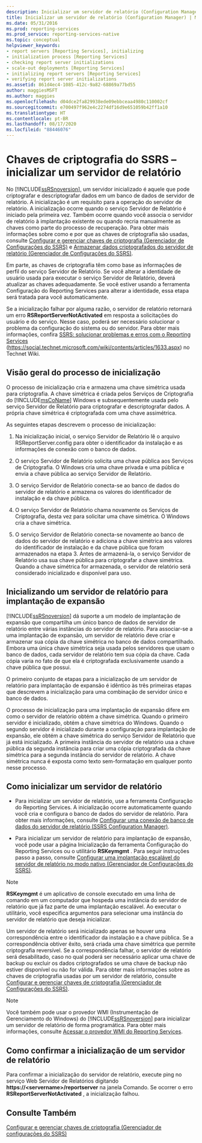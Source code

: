 ```yaml
---
description: Inicializar um servidor de relatório (Configuration Manager)
title: Inicializar um servidor de relatório (Configuration Manager) | Microsoft Docs
ms.date: 05/31/2016
ms.prod: reporting-services
ms.prod_service: reporting-services-native
ms.topic: conceptual
helpviewer_keywords:
- report servers [Reporting Services], initializing
- initialization process [Reporting Services]
- checking report server initializations
- scale-out deployments [Reporting Services]
- initializing report servers [Reporting Services]
- verifying report server initializations
ms.assetid: 861d4ec4-1085-412c-9a82-68869a77bd55
author: maggiesMSFT
ms.author: maggies
ms.openlocfilehash: d04dce2fa829938ede09ebbceaa4980c110002cf
ms.sourcegitcommit: e700497f962e4c2274df16d9e651059b42ff1a10
ms.translationtype: HT
ms.contentlocale: pt-BR
ms.lasthandoff: 08/17/2020
ms.locfileid: "88446076"
---
```

# <a name="ssrs-encryption-keys---initialize-a-report-server"></a>Chaves de criptografia do SSRS – inicializar um servidor de relatório
  No [!INCLUDE[ssRSnoversion](../../includes/ssrsnoversion-md.md)], um servidor inicializado é aquele que pode criptografar e descriptografar dados em um banco de dados de servidor de relatório. A inicialização é um requisito para a operação do servidor de relatório. A inicialização ocorre quando o serviço Servidor de Relatório é iniciado pela primeira vez. Também ocorre quando você associa o servidor de relatório à implantação existente ou quando recria manualmente as chaves como parte do processo de recuperação. Para obter mais informações sobre como e por que as chaves de criptografia são usadas, consulte [Configurar e gerenciar chaves de criptografia &#40;Gerenciador de Configurações do SSRS&#41;](../../reporting-services/install-windows/ssrs-encryption-keys-manage-encryption-keys.md) e [Armazenar dados criptografados do servidor de relatório &#40;Gerenciador de Configurações do SSRS&#41;](../../reporting-services/install-windows/ssrs-encryption-keys-store-encrypted-report-server-data.md).  
  
 Em parte, as chaves de criptografia têm como base as informações de perfil do serviço Servidor de Relatório. Se você alterar a identidade de usuário usada para executar o serviço Servidor de Relatório, deverá atualizar as chaves adequadamente. Se você estiver usando a ferramenta Configuração do Reporting Services para alterar a identidade, essa etapa será tratada para você automaticamente.  
  
 Se a inicialização falhar por alguma razão, o servidor de relatório retornará um erro **RSReportServerNotActivated** em resposta a solicitações do usuário e do serviço. Nesse caso, poderá ser necessário solucionar o problema da configuração do sistema ou do servidor. Para obter mais informações, confira [SSRS: solucionar problemas e erros com o Reporting Services](https://social.technet.microsoft.com/wiki/contents/articles/1633.aspx) (https://social.technet.microsoft.com/wiki/contents/articles/1633.aspx) no Technet Wiki.  
  
## <a name="overview-of-the-initialization-process"></a>Visão geral do processo de inicialização  
 O processo de inicialização cria e armazena uma chave simétrica usada para criptografia. A chave simétrica é criada pelos Serviços de Criptografia do [!INCLUDE[msCoName](../../includes/msconame-md.md)] Windows e subsequentemente usada pelo serviço Servidor de Relatório para criptografar e descriptografar dados. A própria chave simétrica é criptografada com uma chave assimétrica.  
  
 As seguintes etapas descrevem o processo de inicialização:  
  
1.  Na inicialização inicial, o serviço Servidor de Relatório lê o arquivo RSReportServer.config para obter o identificador da instalação e as informações de conexão com o banco de dados.  
  
2.  O serviço Servidor de Relatório solicita uma chave pública aos Serviços de Criptografia. O Windows cria uma chave privada e uma pública e envia a chave pública ao serviço Servidor de Relatório.  
  
3.  O serviço Servidor de Relatório conecta-se ao banco de dados do servidor de relatório e armazena os valores do identificador de instalação e da chave pública.  
  
4.  O serviço Servidor de Relatório chama novamente os Serviços de Criptografia, desta vez para solicitar uma chave simétrica. O Windows cria a chave simétrica.  
  
5.  O serviço Servidor de Relatório conecta-se novamente ao banco de dados do servidor de relatório e adiciona a chave simétrica aos valores do identificador de instalação e da chave pública que foram armazenados na etapa 3. Antes de armazená-la, o serviço Servidor de Relatório usa sua chave pública para criptografar a chave simétrica. Quando a chave simétrica for armazenada, o servidor de relatório será considerado inicializado e disponível para uso.  
  
## <a name="initializing-a-report-server-for-scale-out-deployment"></a>Inicializando um servidor de relatório para implantação de expansão  
 [!INCLUDE[ssRSnoversion](../../includes/ssrsnoversion-md.md)] dá suporte a um modelo de implantação de expansão que compartilha um único banco de dados de servidor de relatório entre várias instâncias do servidor de relatório. Para associar-se a uma implantação de expansão, um servidor de relatório deve criar e armazenar sua cópia da chave simétrica no banco de dados compartilhado. Embora uma única chave simétrica seja usada pelos servidores que usam o banco de dados, cada servidor de relatório tem sua cópia da chave. Cada cópia varia no fato de que ela é criptografada exclusivamente usando a chave pública que possui.  
  
 O primeiro conjunto de etapas para a inicialização de um servidor de relatório para implantação de expansão é idêntico às três primeiras etapas que descrevem a inicialização para uma combinação de servidor único e banco de dados.  
  
 O processo de inicialização para uma implantação de expansão difere em como o servidor de relatório obtém a chave simétrica. Quando o primeiro servidor é inicializado, obtém a chave simétrica do Windows. Quando o segundo servidor é inicializado durante a configuração para implantação de expansão, ele obtém a chave simétrica do serviço Servidor de Relatório que já está inicializado. A primeira instância do servidor de relatório usa a chave pública da segunda instância para criar uma cópia criptografada da chave simétrica para a segunda instância do servidor de relatório. A chave simétrica nunca é exposta como texto sem-formatação em qualquer ponto nesse processo.  
  
## <a name="how-to-initialize-a-report-server"></a>Como inicializar um servidor de relatório  
  
-   Para inicializar um servidor de relatório, use a ferramenta Configuração do Reporting Services. A inicialização ocorre automaticamente quando você cria e configura o banco de dados do servidor de relatório. Para obter mais informações, consulte [Configurar uma conexão de banco de dados do servidor de relatório &#40;SSRS Configuration Manager&#41;](../../reporting-services/install-windows/configure-a-report-server-database-connection-ssrs-configuration-manager.md).  
  
-   Para inicializar um servidor de relatório para implantação de expansão, você pode usar a página Inicialização da ferramenta Configuração do Reporting Services ou o utilitário **RSKeymgmt** . Para seguir instruções passo a passo, consulte [Configurar uma implantação escalável do servidor de relatório no modo nativo &#40;Gerenciador de Configurações do SSRS&#41;](../../reporting-services/install-windows/configure-a-native-mode-report-server-scale-out-deployment.md).  
  
> [!NOTE]  
>  **RSKeymgmt** é um aplicativo de console executado em uma linha de comando em um computador que hospeda uma instância do servidor de relatório que já faz parte de uma implantação escalável. Ao executar o utilitário, você especifica argumentos para selecionar uma instância do servidor de relatório que deseja inicializar.  
  
 Um servidor de relatório será inicializado apenas se houver uma correspondência entre o identificador da instalação e a chave pública. Se a correspondência obtiver êxito, será criada uma chave simétrica que permite criptografia reversível. Se a correspondência falhar, o servidor de relatório será desabilitado, caso no qual poderá ser necessário aplicar uma chave de backup ou excluir os dados criptografados se uma chave de backup não estiver disponível ou não for válida. Para obter mais informações sobre as chaves de criptografia usadas por um servidor de relatório, consulte [Configurar e gerenciar chaves de criptografia &#40;Gerenciador de Configurações do SSRS&#41;](../../reporting-services/install-windows/ssrs-encryption-keys-manage-encryption-keys.md).  
  
> [!NOTE]  
>  Você também pode usar o provedor WMI (Instrumentação de Gerenciamento do Windows) do [!INCLUDE[ssRSnoversion](../../includes/ssrsnoversion-md.md)] para inicializar um servidor de relatório de forma programática. Para obter mais informações, consulte [Acessar o provedor WMI do Reporting Services](../../reporting-services/tools/access-the-reporting-services-wmi-provider.md).  
  
## <a name="how-to-confirm-a-report-server-initialization"></a>Como confirmar a inicialização de um servidor de relatório  
 Para confirmar a inicialização do servidor de relatório, execute ping no serviço Web Servidor de Relatórios digitando **https://\<servername>/reportserver** na janela Comando. Se ocorrer o erro **RSReportServerNotActivated** , a inicialização falhou.  
  
## <a name="see-also"></a>Consulte Também
[Configurar e gerenciar chaves de criptografia (Gerenciador de configurações do SSRS)](../../reporting-services/install-windows/ssrs-encryption-keys-manage-encryption-keys.md)
  
  
